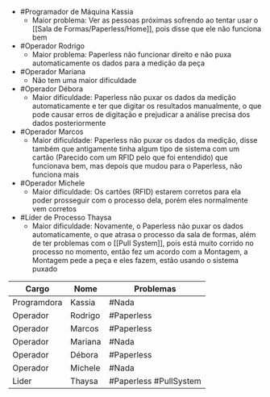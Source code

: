 - #Programador de Máquina Kassia
	- Maior problema: Ver as pessoas próximas sofrendo ao tentar usar o [[Sala de Formas/Paperless/Home]], pois disse que ele não funciona bem
- #Operador Rodrigo
	- Maior problema: Paperless não funcionar direito e não puxa automaticamente os dados para a medição da peça
- #Operador Mariana
	- Não tem uma maior dificuldade
- #Operador Débora
	- Maior dificuldade: Paperless não puxar os dados da medição automaticamente e ter que digitar os resultados manualmente, o que pode causar erros de digitação e prejudicar a análise precisa dos dados posteriormente
- #Operador Marcos
	- Maior dificuldade: Paperless não puxar os dados da medição, disse também que antigamente tinha algum tipo de sistema com um cartão (Parecido com um RFID pelo que foi entendido) que funcionava bem, mas depois que mudou para o Paperless, não funciona mais
- #Operador Michele
	- Maior dificuldade: Os cartões (RFID) estarem corretos para ela poder prosseguir com o processo dela, porém eles normalmente vem corretos
- #Líder de Processo Thaysa
	- Maior dificuldade: Novamente, o Paperless não puxar os dados automaticamente, o que atrasa o processo da sala de formas, além de ter problemas com o [[Pull System]], pois está muito corrido no processo no momento, então fez um acordo com a Montagem, a Montagem pede a peça e eles fazem, estão usando o sistema puxado

| Cargo       | Nome    | Problemas              |
| ----------- | ------- | ---------------------- |
| Programdora | Kassia  | #Nada                  |
| Operador    | Rodrigo | #Paperless             |
| Operador    | Marcos  | #Paperless             |
| Operador    | Mariana | #Nada                  |
| Operador    | Débora  | #Paperless             |
| Operador    | Michele | #Nada                  |
| Lider       | Thaysa  | #Paperless #PullSystem |
